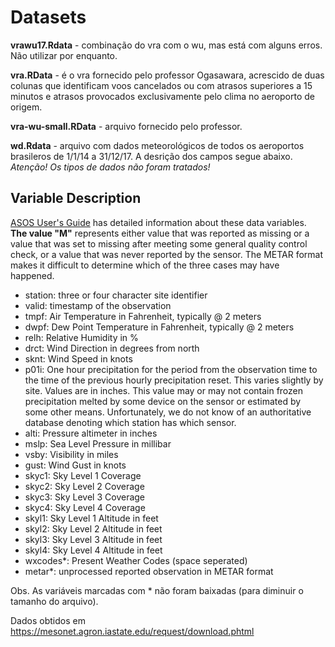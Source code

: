 # Datasets
**vrawu17.Rdata** - combinação do vra com o wu, mas está com alguns erros. Não utilizar por enquanto.

**vra.RData** - é o vra fornecido pelo professor Ogasawara, acrescido de duas colunas que identificam voos cancelados ou com atrasos superiores a 15 minutos e atrasos provocados exclusivamente pelo clima no aeroporto de origem.

**vra-wu-small.RData** - arquivo fornecido pelo professor.

**wd.Rdata** - arquivo com dados meteorológicos de todos os aeroportos brasileros de 1/1/14 a 31/12/17. A desrição dos campos segue abaixo. *Atenção! Os tipos de dados não foram tratados!*

## Variable Description 
[ASOS User's Guide](https://www.weather.gov/asos/) has detailed information about these data variables. **The value "M"** represents either value that was reported as missing or a value that was set to missing after meeting some general quality control check, or a value that was never reported by the sensor. The METAR format makes it difficult to determine which of the three cases may have happened.

- station:	three or four character site identifier
- valid:	timestamp of the observation
- tmpf:	Air Temperature in Fahrenheit, typically @ 2 meters
- dwpf:	Dew Point Temperature in Fahrenheit, typically @ 2 meters
- relh:	Relative Humidity in %
- drct:	Wind Direction in degrees from north
- sknt:	Wind Speed in knots
- p01i:	One hour precipitation for the period from the observation time to the time of the previous hourly precipitation reset. This varies slightly by site. Values are in inches. This value may or may not contain frozen precipitation melted by some device on the sensor or estimated by some other means. Unfortunately, we do not know of an authoritative database denoting which station has which sensor.
- alti:	Pressure altimeter in inches
- mslp:	Sea Level Pressure in millibar
- vsby:	Visibility in miles
- gust:	Wind Gust in knots
- skyc1:	Sky Level 1 Coverage
- skyc2:	Sky Level 2 Coverage
- skyc3:	Sky Level 3 Coverage
- skyc4:	Sky Level 4 Coverage
- skyl1:	Sky Level 1 Altitude in feet
- skyl2:	Sky Level 2 Altitude in feet
- skyl3:	Sky Level 3 Altitude in feet
- skyl4:	Sky Level 4 Altitude in feet
- wxcodes*:	Present Weather Codes (space seperated)
- metar*:	unprocessed reported observation in METAR format

Obs. As variáveis marcadas com * não foram baixadas (para diminuir o tamanho do arquivo).

Dados obtidos em https://mesonet.agron.iastate.edu/request/download.phtml 
